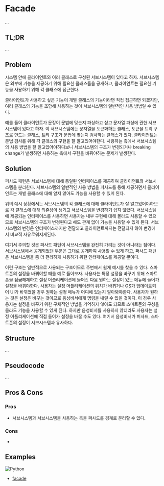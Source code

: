 # Facade

...

## TL;DR

...

## Problem

시스템 안에 클라이언트와 여러 클래스로 구성된 서브시스템이 있다고 하자.
서브시스템은 외부에 기능을 제공하기 위해 필요한 클래스들을 공개하고, 클라이언트는 필요한 기능을 사용하기 위해 각 클래스에 접근한다.

클라이언트가 사용하고 싶은 기능이 개별 클래스의 기능이라면 직접 접근하면 되겠지만, 여러 클래스의 기능을 조합해 사용하는 것이 서브시스템의 일반적인 사용 방법일 수 있다.

예를 들어 클라이언트가 문장이 문법에 맞는지 파싱하고 싶고 문자열 파싱에 관한 서브시스템이 있다고 하자.
이 서브시스템에는 문자열을 토큰화하는 클래스, 토큰을 트리 구조로 만드는 클래스, 트리 구조가 문법에 맞는지 검사하는 클래스가 있다.
클라이언트는 문법 검사를 위해 각 클래스의 구현을 잘 알고있어야한다.
사용하는 측에서 서브시스템의 사용 방법을 잘 알고있어야하다보니 서브시스템의 구조가 변경되거나 breaking change가 발생하면 사용하는 측에서 구현을 바꿔야하는 문제가 발생한다.

## Solution

퍼사드 패턴은 서브시스템에 대해 통일된 인터페이스를 제공하여 클라이언트와 서브시스템을 분리한다.
서브시스템의 일반적인 사용 방법을 퍼사드를 통해 제공하면서 클라이언트는 개별 클래스에 대해 알지 않아도 기능을 사용할 수 있게 된다.

위의 예시 상황에서는 서브시스템의 각 클래스에 대해 클라이언트가 잘 알고있어야하므로 각 클래스에 대해 의존성이 생기고 서브시스템을 변경하기 쉽지 않았다.
서브시스템에 제공되는 인터페이스를 사용하면 사용자는 내부 구현에 대해 몰라도 사용할 수 있으므로 서브시스템의 구조가 변경된다고 해도 관계 없이 기능을 사용할 수 있게 된다.
서브시스템의 변경은 인터페이스까지만 전달되고 클라이언트까지는 전달되지 않아 변경에서 비교적 자유로워지게된다.

여기서 주의할 것은 퍼사드 패턴이 서브시스템을 완전히 가리는 것이 아니라는 점이다.
서브시스템에서 공개되었던 부분은 그대로 공개하여 사용할 수 있게 하고, 퍼사드 패턴은 서브시스템을 좀 더 편리하게 사용하기 위한 인터페이스를 제공할 뿐이다.

이런 구조는 일반적으로 사용되는 구조이므로 주변에서 쉽게 예시를 찾을 수 있다.
스마트폰의 설정을 바꿔야할 때를 예로 들어보자.
사용자는 특정 설정을 바꾸기 위해 스마트폰을 잠금해제하고 설정 어플리케이션에 들어간 다음 원하는 설정이 있는 메뉴에 들어가 설정을 바꿔야한다.
사용자는 설정 어플리케이션의 위치가 바뀌거나 OS가 업데이트되어 UI가 바뀌었을 경우 원하는 설정 메뉴가 어디에 있는지 알아봐야한다.
사용자가 원하는 것은 설정은 바꾸는 것이므로 음성비서에게 명령을 내릴 수 있을 것이다.
이 경우 사용자는 설정을 바꾸기 위한 구체적인 방법을 기억하지 않아도 되므로 스마트폰의 구성을 몰라도 기능을 사용할 수 있게 된다.
하지만 음성비서를 사용하지 않더라도 사용자는 설정 어플리케이션에 직접 들어가 설정을 바꿀 수도 있다.
여기서 음성비서가 퍼사드, 스마트폰의 설정이 서브시스템과 유사하다.

## Structure

...

## Pseudocode

...

## Pros & Cons

### Pros

- 서브시스템과 서브시스템을 사용하는 측을 퍼사드를 경계로 분리할 수 있다.

### Cons

- 

## Examples

![Python](https://img.shields.io/badge/python-3670A0?style=for-the-badge&logo=python&logoColor=ffdd54)
* [facade](/examples/Facade/facade.py)
